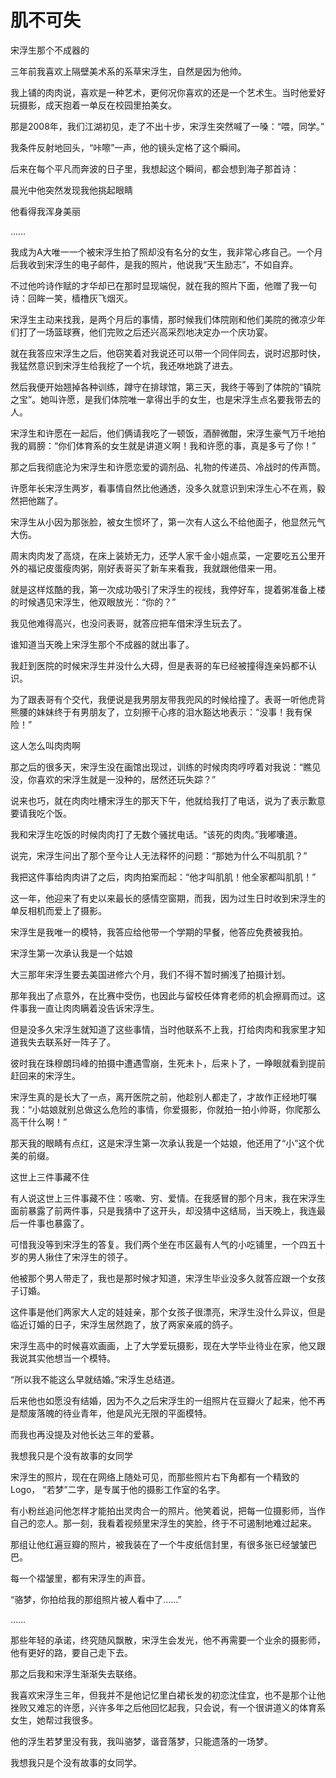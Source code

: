 # 肌不可失

宋浮生那个不成器的 

三年前我喜欢上隔壁美术系的系草宋浮生，自然是因为他帅。 

我上铺的肉肉说，喜欢是一种艺术，更何况你喜欢的还是一个艺术生。当时他爱好玩摄影，成天抱着一单反在校园里拍美女。 

那是2008年，我们江湖初见，走了不出十步，宋浮生突然喊了一嗓：“喂，同学。” 

我条件反射地回头，“咔嚓”一声，他的镜头定格了这个瞬间。 

后来在每个平凡而奔波的日子里，我想起这个瞬间，都会想到海子那首诗： 

晨光中他突然发现我他挑起眼睛 

他看得我浑身美丽 

…… 

我成为A大唯一一个被宋浮生拍了照却没有名分的女生，我非常心疼自己。一个月后我收到宋浮生的电子邮件，是我的照片，他说我“天生励志”，不如自弃。 

不过他吟诗作赋的才华却已在那时显现端倪，就在我的照片下面，他赠了我一句诗：回眸一笑，樯橹灰飞烟灭。 

宋浮生主动来找我，是两个月后的事情，那时候我们体院刚和他们美院的微凉少年们打了一场篮球赛，他们完败之后还兴高采烈地决定办一个庆功宴。 

就在我答应宋浮生之后，他窃笑着对我说还可以带一个同伴同去，说时迟那时快，我猛然意识到宋浮生给我挖了一个坑，我还咻地跳了进去。 

然后我便开始翘掉各种训练，蹲守在排球馆，第三天，我终于等到了体院的“镇院之宝”。她叫许愿，是我们体院唯一拿得出手的女生，也是宋浮生点名要我带去的人。 

宋浮生和许愿在一起后，他们俩请我吃了一顿饭，酒醉微酣，宋浮生豪气万千地拍我的肩膀：“你们体育系的女生就是讲道义啊！我和许愿的事，真是多亏了你！” 

那之后我彻底沦为宋浮生和许愿恋爱的调剂品、礼物的传递员、冷战时的传声筒。 

许愿年长宋浮生两岁，看事情自然比他通透，没多久就意识到宋浮生心不在焉，毅然把他踹了。 

宋浮生从小因为那张脸，被女生惯坏了，第一次有人这么不给他面子，他显然元气大伤。 

周末肉肉发了高烧，在床上装娇无力，还学人家千金小姐点菜，一定要吃五公里开外的福记皮蛋瘦肉粥，刚好表哥买了新车来看我，我就跟他借来一用。 

就是这样炫酷的我，第一次成功吸引了宋浮生的视线，我停好车，提着粥准备上楼的时候遇见宋浮生，他双眼放光：“你的？” 

我见他难得高兴，也没问表哥，就答应把车借宋浮生玩去了。 

谁知道当天晚上宋浮生那个不成器的就出事了。 

我赶到医院的时候宋浮生并没什么大碍，但是表哥的车已经被撞得连亲妈都不认识。 

为了跟表哥有个交代，我便说是我男朋友带我兜风的时候给撞了。表哥一听他虎背熊腰的妹妹终于有男朋友了，立刻擦干心疼的泪水豁达地表示：“没事！我有保险！” 

这人怎么叫肉肉啊 

那之后的很多天，宋浮生没在画馆出现过，训练的时候肉肉哼哼着对我说：“瞧见没，你喜欢的宋浮生就是一没种的，居然还玩失踪？” 

说来也巧，就在肉肉吐槽宋浮生的那天下午，他就给我打了电话，说为了表示歉意要请我吃个饭。 

我和宋浮生吃饭的时候肉肉打了无数个骚扰电话。“该死的肉肉。”我嘟囔道。 

说完，宋浮生问出了那个至今让人无法释怀的问题：“那她为什么不叫肌肌？” 

我把这件事给肉肉讲了之后，肉肉拍案而起：“他才叫肌肌！他全家都叫肌肌！” 

这一年，他迎来了有史以来最长的感情空窗期，而我，因为过生日时收到宋浮生的单反相机而爱上了摄影。 

宋浮生是我唯一的模特，我答应给他带一个学期的早餐，他答应免费被我拍。 

宋浮生第一次承认我是一个姑娘 

大三那年宋浮生要去美国进修六个月，我们不得不暂时搁浅了拍摄计划。 

那年我出了点意外，在比赛中受伤，也因此与留校任体育老师的机会擦肩而过。这件事我一直让肉肉瞒着没告诉宋浮生。 

但是没多久宋浮生就知道了这些事情，当时他联系不上我，打给肉肉和我家里才知道我失去联系好一阵子了。 

彼时我在珠穆朗玛峰的拍摄中遭遇雪崩，生死未卜，后来卜了，一睁眼就看到提前赶回来的宋浮生。 

宋浮生真的是长大了一点，离开医院之前，他趁别人都走了，才故作正经地叮嘱我：“小姑娘就别总做这么危险的事情，你爱摄影，你就拍一拍小帅哥，你爬那么高干什么啊！” 

那天我的眼睛有点红，这是宋浮生第一次承认我是一个姑娘，他还用了“小”这个优美的前缀。 

这世上三件事藏不住 

有人说这世上三件事藏不住：咳嗽、穷、爱情。在我感冒的那个月末，我在宋浮生面前暴露了前两件事，只是我猜中了这开头，却没猜中这结局，当天晚上，我连最后一件事也暴露了。 

可惜我没等到宋浮生的答复。我们两个坐在市区最有人气的小吃铺里，一个四五十岁的男人揪住了宋浮生的领子。 

他被那个男人带走了，我也是那时候才知道，宋浮生毕业没多久就答应跟一个女孩子订婚。 

这件事是他们两家大人定的娃娃亲，那个女孩子很漂亮，宋浮生没什么异议，但是临近订婚的日子，宋浮生居然跑了，放了两家亲戚的鸽子。 

宋浮生高中的时候喜欢画画，上了大学爱玩摄影，现在大学毕业待业在家，他又跟我说其实他想当一个模特。 

“所以我不能这么早就结婚。”宋浮生总结道。 

后来他也如愿没有结婚，因为不久之后宋浮生的一组照片在豆瓣火了起来，他不再是颓废落魄的待业青年，他是风光无限的平面模特。 

而我也再没提及对他长达三年的爱慕。 

我想我只是个没有故事的女同学 

宋浮生的照片，现在在网络上随处可见，而那些照片右下角都有一个精致的Logo， “若梦”二字，是专属于他的摄影工作室的名字。 

有小粉丝追问他怎样才能拍出灵肉合一的照片。他笑着说，把每一位摄影师，当作自己的恋人。那一刻，我看着视频里宋浮生的笑脸，终于不可遏制地难过起来。 

那组让他红遍豆瓣的照片，被我装在了一个牛皮纸信封里，有很多张已经皱皱巴巴。 

每一个褶皱里，都有宋浮生的声音。 

“骆梦，你拍给我的那组照片被人看中了……” 

…… 

那些年轻的承诺，终究随风飘散，宋浮生会发光，他不再需要一个业余的摄影师，他有更好的路，要自己走下去。 

那之后我和宋浮生渐渐失去联络。 

我喜欢宋浮生三年，但我并不是他记忆里白裙长发的初恋沈佳宜，也不是那个让他挫败又难忘的许愿，兴许多年之后他回忆起我，只会说，有一个很讲道义的体育系女生，她帮过我很多。 

他的浮生若梦里没有我，我叫骆梦，谐音落梦，只能遗落的一场梦。 

我想我只是个没有故事的女同学。